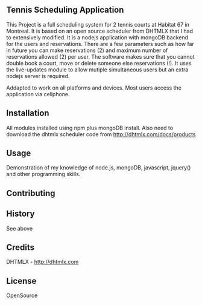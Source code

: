 
## Tennis Scheduling Application

This Project is a full scheduling system for 2 tennis courts at Habitat 67 in Montreal.  It is based on an open source scheduler from DHTMLX that I had to extensively modified.  It is a nodejs application with mongoDB backend for the users and reservations.  There are a few parameters such as how far in future you can make reservations (2) and maximum number of reservations allowed (2) per user.  The software makes sure that you cannot double book a court, move or delete someone else reservations (!).  It uses the live-updates module to allow mutiple simultaneous users but an extra nodejs server is required.

Addapted to work on all platforms and devices.  Most users access the application via cellphone.

## Installation

All modules installed using npm plus mongoDB install.  Also need to download the dhtmlx scheduler code from http://dhtmlx.com/docs/products

## Usage

Demonstration of my knowledge of node.js, mongoDB, javascript, jquery() and other programming skills.

## Contributing

## History

See above

## Credits

DHTMLX - http://dhtmlx.com

## License

OpenSource
